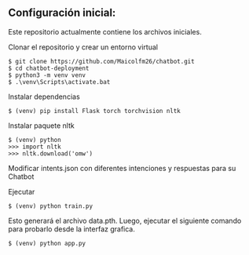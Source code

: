 ## Configuración inicial:
Este repositorio actualmente contiene los archivos iniciales.

Clonar el repositorio y crear un entorno virtual
```
$ git clone https://github.com/Maicolfm26/chatbot.git
$ cd chatbot-deployment
$ python3 -m venv venv
$ .\venv\Scripts\activate.bat
```
Instalar dependencias
```
$ (venv) pip install Flask torch torchvision nltk
```
Instalar paquete nltk
```
$ (venv) python
>>> import nltk
>>> nltk.download('omw')
```
Modificar intents.json con diferentes intenciones y respuestas para su Chatbot

Ejecutar
```
$ (venv) python train.py
```
Esto generará el archivo data.pth. Luego, ejecutar
el siguiente comando para probarlo desde la interfaz grafica.
```
$ (venv) python app.py
```